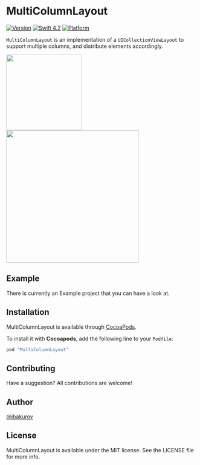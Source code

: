 # MultiColumnLayout
[![Version](https://img.shields.io/cocoapods/v/MultiColumnLayout.svg?style=flat)](http://cocoapods.org/pods/MultiColumnLayout)
[![Swift 4.2](https://img.shields.io/badge/Swift-4.2-orange.svg?style=flat)](https://swift.org)
[![Platform](https://img.shields.io/badge/platforms-iOS%20%7C%20tvOS-orange.svg)](http://cocoapods.org/pods/MultiColumnLayout)

`MultiColumnLayout` is an implementation of a `UICollectionViewLayout` to support multiple columns, and distribute elements accordingly.

<img src="https://github.com/ibakurov/MultiColumnLayout/blob/master/gifs/portrait.gif" width="200">                         <img src="https://github.com/ibakurov/MultiColumnLayout/blob/master/gifs/landscape.gif" width="350">

## Example

There is currently an Example project that you can have a look at.

## Installation

MultiColumnLayout is available through [CocoaPods](http://cocoapods.org).

To install it with **Cocoapods**, add the following line to your `Podfile`:
```ruby
pod "MultiColumnLayout"
```

## Contributing

Have a suggestion? All contributions are welcome!

## Author

[@ibakurov](https://twitter.com/ibakurov)

## License

MultiColumnLayout is available under the MIT license. See the LICENSE file for more info.
